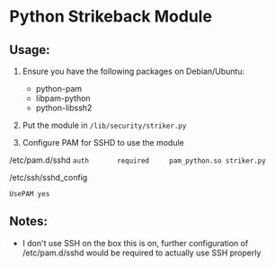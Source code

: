 # Python Strikeback Module #

## Usage: ##
1. Ensure you have the following packages on Debian/Ubuntu:
	* python-pam 
	* libpam-python
	* python-libssh2

2. Put the module in `/lib/security/striker.py`

3. Configure PAM for SSHD to use the module

/etc/pam.d/sshd
`
auth       required     pam_python.so striker.py
`

/etc/ssh/sshd_config

`
UsePAM yes
`


## Notes: ##
* I don't use SSH on the box this is on, further configuration of /etc/pam.d/sshd would be required to actually use SSH properly
